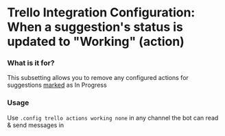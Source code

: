 # Trello Integration Configuration: When a suggestion's status is updated to "Working" (action)

### What is it for?
This subsetting allows you to remove any configured actions for suggestions [marked](/staff/mark.md) as In Progress

### Usage
Use `.config trello actions working none` in any channel the bot can read & send messages in


